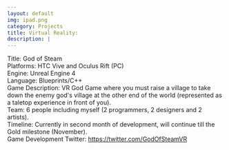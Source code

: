 ```yaml
---
layout: default
img: ipad.png
category: Projects
title: Virtual Reality:
description: |
---
```

Title: God of Steam
<br>Platforms: HTC Vive and Oculus Rift (PC)
<br>Engine: Unreal Engine 4
<br>Language: Blueprints/C++
<br>Game Description: VR God Game where you must raise a village to take down the enemy god's village at the other end of the world (represented as a taletop experience in front of you).
<br>Team: 6 people including myself (2 programmers, 2 designers and 2 artists).
<br>Timeline: Currently in second month of development, will continue till the Gold milestone (November).
<br>Game Development Twitter: https://twitter.com/GodOfSteamVR